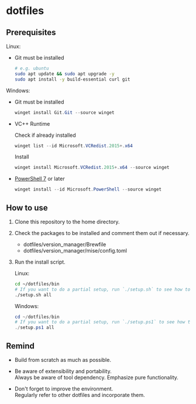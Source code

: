 # dotfiles

## Prerequisites

Linux:

- Git must be installed

	```sh
  # e.g. ubuntu
	sudo apt update && sudo apt upgrade -y
	sudo apt install -y build-essential curl git
	```

Windows:

- Git must be installed

	```ps1
	winget install Git.Git --source winget
	```

- VC++ Runtime

	Check if already installed

	```ps1
	winget list --id Microsoft.VCRedist.2015+.x64
	```

	Install

	```ps1
	winget install Microsoft.VCRedist.2015+.x64 --source winget
	```

- [PowerShell 7](https://learn.microsoft.com/ja-jp/powershell/scripting/whats-new/migrating-from-windows-powershell-51-to-powershell-7?view=powershell-7.4) or later

	```ps1
	winget install --id Microsoft.PowerShell --source winget
	```

## How to use

1. Clone this repository to the home directory.

1. Check the packages to be installed and comment them out if necessary.

    - dotfiles/version_manager/Brewfile
    - dotfiles/version_manager/mise/config.toml

1. Run the install script.

    Linux:

    ```sh
    cd ~/dotfiles/bin
    # If you want to do a partial setup, run `./setup.sh` to see how to use it.
    ./setup.sh all
    ```

    Windows:

    ```ps1
    cd ~/dotfiles/bin
    # If you want to do a partial setup, run `./setup.ps1` to see how to use it.
    ./setup.ps1 all
    ```

## Remind

- Build from scratch as much as possible.

- Be aware of extensibility and portability.  
  Always be aware of tool dependency. Emphasize pure functionality.

- Don't forget to improve the environment.  
  Regularly refer to other dotfiles and incorporate them.

